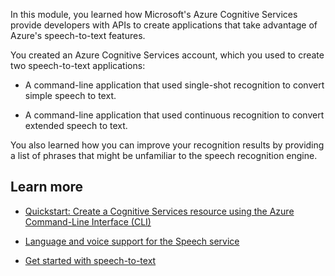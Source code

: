 In this module, you learned how Microsoft's Azure Cognitive Services provide developers with APIs to create applications that take advantage of Azure's speech-to-text features.

You created an Azure Cognitive Services account, which you used to create two speech-to-text applications:

- A command-line application that used single-shot recognition to convert simple speech to text.

- A command-line application that used continuous recognition to convert extended speech to text.

You also learned how you can improve your recognition results by providing a list of phrases that might be unfamiliar to the speech recognition engine.

## Learn more

- [Quickstart: Create a Cognitive Services resource using the Azure Command-Line Interface (CLI)](https://docs.microsoft.com/cognitive-services/cognitive-services-apis-create-account-cli)

- [Language and voice support for the Speech service](https://docs.microsoft.com/azure/cognitive-services/speech-service/language-support)

- [Get started with speech-to-text](https://docs.microsoft.com/azure/cognitive-services/speech-service/get-started-speech-to-text)
